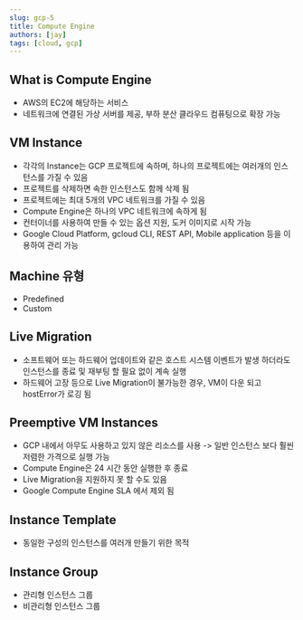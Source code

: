 ```yaml
---
slug: gcp-5
title: Compute Engine
authors: [jay]
tags: [cloud, gcp]
---
```


## What is Compute Engine
- AWS의 EC2에 해당하는 서비스
- 네트워크에 연결된 가상 서버를 제공, 부하 분산 클라우드 컴퓨팅으로 확장 가능

## VM Instance
- 각각의 Instance는 GCP 프로젝트에 속하며, 하나의 프로젝트에는 여러개의 인스턴스를 가질 수 있음
- 프로젝트를 삭제하면 속한 인스턴스도 함께 삭제 됨
- 프로젝트에는 최대 5개의 VPC 네트워크를 가질 수 있음
- Compute Engine은 하나의 VPC 네트워크에 속하게 됨
- 컨터이너를 사용하여 만들 수 있는 옵션 지원, 도커 이미지로 시작 가능
- Google Cloud Platform, gcloud CLI, REST API, Mobile application 등을 이용하여 관리 가능

## Machine 유형
- Predefined
- Custom

## Live Migration
- 소프트웨어 또는 하드웨어 업데이트와 같은 호스트 시스템 이벤트가 발생 하더라도 인스턴스를 종료 및 재부팅 할 필요 없이 계속 실행
- 하드웨어 고장 등으로 Live Migration이 불가능한 경우, VM이 다운 되고 hostError가 로깅 됨

## Preemptive VM Instances
- GCP 내에서 아무도 사용하고 있지 않은 리소스를 사용 -> 일반 인스턴스 보다 훨씬 저렴한 가격으로 실행 가능
- Compute Engine은 24 시간 동안 실행한 후 종료
- Live Migration을 지원하지 못 할 수도 있음
- Google Compute Engine SLA 에서 제외 됨

## Instance Template
- 동일한 구성의 인스턴스를 여러개 만들기 위한 목적

## Instance Group
- 관리형 인스턴스 그룹
- 비관리형 인스턴스 그룹